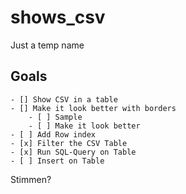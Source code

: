 # shows_csv
Just a temp name
## Goals
    - [] Show CSV in a table
    - [] Make it look better with borders
        - [ ] Sample
        - [ ] Make it look better
    - [ ] Add Row index
    - [x] Filter the CSV Table
    - [x] Run SQL-Query on Table
    - [ ] Insert on Table
Stimmen?
